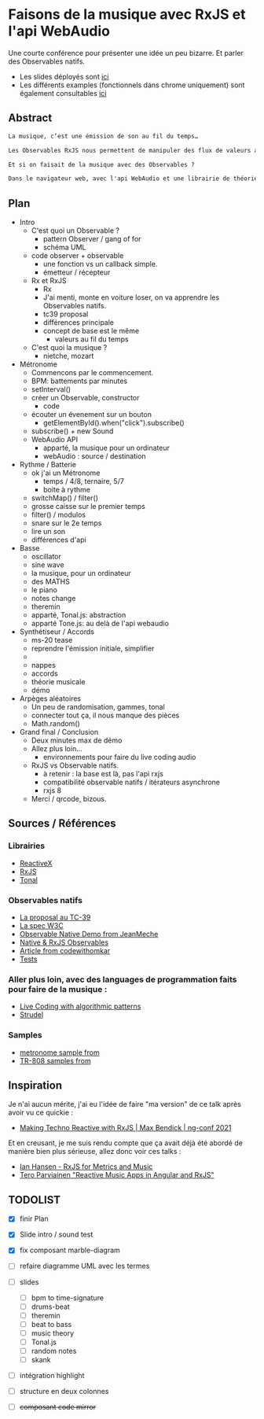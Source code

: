 <!-- LTeX: language=fr-FR -->
# Faisons de la musique avec RxJS et l'api WebAudio

Une courte conférence pour présenter une idée un peu bizarre. Et parler des Observables natifs. 

- Les slides déployés sont  [ici](https://benjilegnard.github.io/lets-make-music-with-observables/)
- Les différents examples (fonctionnels dans chrome uniquement) sont également consultables [ici](https://benjilegnard.github.io/lets-make-music-with-observables/examples/)

## Abstract

```markdown
La musique, c’est une émission de son au fil du temps…

Les Observables RxJS nous permettent de manipuler des flux de valeurs au fil du temps.

Et si on faisait de la musique avec des Observables ?

Dans le navigateur web, avec l'api WebAudio et une librairie de théorie musicale
```

## Plan

- Intro
  - C'est quoi un Observable ?
    - pattern Observer / gang of for
    - schéma UML
  - code observer + observable
    - une fonction vs un callback simple.
    - émetteur / récepteur
  - Rx et RxJS 
    - Rx
    - J'ai menti, monte en voiture loser, on va apprendre les Observables natifs.
    - tc39 proposal
    - différences principale
    - concept de base est le même
      - valeurs au fil du temps
  - C'est quoi la musique ?
    - nietche, mozart
- Métronome
  - Commencons par le commencement.
  - BPM: battements par minutes
  - setInterval()
  - créer un Observable, constructor
    - code
  - écouter un évenement sur un bouton
    - getElementById().when("click").subscribe()
  - subscribe() + new Sound
  - WebAudio API
    - apparté, la musique pour un ordinateur
    - webAudio : source / destination
- Rythme / Batterie
  - ok j'ai un Métronome
    - temps / 4/8, ternaire, 5/7
    - boite à rythme
  - switchMap() / filter()
  - grosse caisse sur le premier temps
  - filter() / modulos
  - snare sur le 2e temps
  - lire un son
  - différences d'api
- Basse
  - oscillator
  - sine wave
  - la musique, pour un ordinateur
  - des MATHS
  - le piano
  - notes change
  - theremin
  - apparté, Tonal.js: abstraction
  - apparté Tone.js: au delà de l'api webaudio
- Synthétiseur / Accords
  - ms-20 tease
  - reprendre l'émission initiale, simplifier
  - 
  - nappes
  - accords 
  - théorie musicale
  - démo
- Arpèges aléatoires
  - Un peu de randomisation, gammes, tonal
  - connecter tout ça, il nous manque des pièces
  - Math.random()
- Grand final / Conclusion
  - Deux minutes max de démo
  - Allez plus loin...
    - environnements pour faire du live coding audio
  - RxJS vs Observable natifs.
    - à retenir : la base est là, pas l'api rxjs
    - compatibilité observable natifs / itérateurs asynchrone
    - rxjs 8
  - Merci / qrcode, bizous.


## Sources / Références

### Librairies
- [ReactiveX](https://reactivex.io)
- [RxJS](https://github.com/ReactiveX/rxjs)
- [Tonal](https://github.com/tonaljs/tonal)

### Observables natifs
- [La proposal au TC-39](https://github.com/tc39/proposal-observable?tab=readme-ov-file#ecmascript-observable)
- [La spec W3C](https://wicg.github.io/observable/)
- [Observable Native Demo from JeanMeche](https://stackblitz.com/edit/native-observables)
- [Native & RxJS Observables](https://www.youtube.com/watch?v=WLHyzCY_1Tc)
- [Article from codewithomkar](https://www.codewithomkar.com/native-observables-in-javascript/)
- [Tests](https://wpt.fyi/results/dom/observable?label=experimental&label=master&aligned)

### Aller plus loin, avec des languages de programmation faits pour faire de la musique :
- [Live Coding with algorithmic patterns](https://tidalcycles.org/)
- [Strudel](https://strudel.cc/)

### Samples
- [metronome sample from](https://pixabay.com/sound-effects/search/metronome/)
- [TR-808 samples from](https://www.drumkito.com/sample-packs/roland-tr-808-sample-pack/)


## Inspiration

Je n'ai aucun mérite, j'ai eu l'idée de faire "ma version" de ce talk après avoir vu ce quickie :

- [Making Techno Reactive with RxJS | Max Bendick | ng-conf 2021](https://www.youtube.com/watch?v=gXXW1rqubk0)

Et en creusant, je me suis rendu compte que ça avait déjà été abordé de manière bien plus sérieuse, allez donc voir ces talks :

- [Ian Hansen - RxJS for Metrics and Music](https://www.youtube.com/watch?v=2btEt0W7UxU)
- [Tero Parviainen "Reactive Music Apps in Angular and RxJS"](https://www.youtube.com/watch?v=EB-CreYq1WY)

## TODOLIST

- [x] finir Plan
- [x] Slide intro / sound test
- [x] fix composant marble-diagram
- [ ] refaire diagramme UML avec les termes 
- [ ] slides
  - [ ] bpm to time-signature
  - [ ] drums-beat
  - [ ] theremin
  - [ ] beat to bass
  - [ ] music theory
  - [ ] Tonal.js
  - [ ] random notes
  - [ ] skank
- [ ] intégration highlight
- [ ] structure en deux colonnes
- [ ] ~~composant code mirror~~

